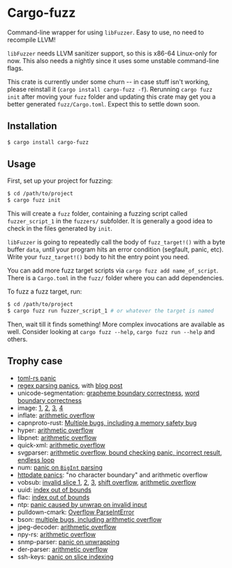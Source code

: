 # Cargo-fuzz

Command-line wrapper for using `libFuzzer`. Easy to use, no need to recompile LLVM!

`libFuzzer` needs LLVM sanitizer support, so this is x86-64 Linux-only for now. This also needs a nightly since it uses some unstable command-line flags.

This crate is currently under some churn -- in case stuff isn't working, please reinstall it (`cargo install cargo-fuzz -f`). Rerunning `cargo fuzz init` after moving your `fuzz` folder and updating this crate may get you a better generated `fuzz/Cargo.toml`. Expect this to settle down soon.

## Installation

```sh
$ cargo install cargo-fuzz
```

## Usage

First, set up your project for fuzzing:

```sh
$ cd /path/to/project
$ cargo fuzz init
```

This will create a `fuzz` folder, containing a fuzzing script called `fuzzer_script_1` in the
`fuzzers/` subfolder. It is generally a good idea to check in the files generated by `init`.

`libFuzzer` is going to repeatedly call the body of `fuzz_target!()` with a byte buffer `data`,
until your program hits an error condition (segfault, panic, etc). Write your `fuzz_target!()`
body to hit the entry point you need.

You can add more fuzz target scripts via `cargo fuzz add name_of_script`. There
is a `Cargo.toml` in the `fuzz/` folder where you can add dependencies.

To fuzz a fuzz target, run:

```sh
$ cd /path/to/project
$ cargo fuzz run fuzzer_script_1 # or whatever the target is named
```

Then, wait till it finds something! More complex invocations are available as well. Consider
looking at `cargo fuzz --help`, `cargo fuzz run --help` and others.

## Trophy case

 - [toml-rs panic](https://github.com/alexcrichton/toml-rs/issues/152)
 - [regex parsing panics](https://github.com/rust-lang/regex/pull/349), with [blog post](https://www.nibor.org/blog/fuzzing-is-magic---or-how-i-found-a-panic-in-rusts-regex-library/)
 - unicode-segmentation: [grapheme boundary correctness](https://github.com/unicode-rs/unicode-segmentation/issues/19), [word boundary correctness](https://github.com/unicode-rs/unicode-segmentation/issues/20)
 - image: [1](https://github.com/PistonDevelopers/image/issues/622), [2](https://github.com/PistonDevelopers/image/issues/623), [3](https://github.com/PistonDevelopers/image/issues/624), [4](https://github.com/PistonDevelopers/image/issues/625)
 - inflate: [arithmetic overflow](https://github.com/PistonDevelopers/inflate/issues/14)
 - capnproto-rust: [Multiple bugs, including a memory safety bug](https://dwrensha.github.io/capnproto-rust/2017/02/27/cargo-fuzz.html)
 - hyper: [arithmetic overflow](https://github.com/hyperium/hyper/pull/1076)
 - libpnet: [arithmetic overflow](https://github.com/libpnet/libpnet/pull/250)
 - quick-xml: [arithmetic overflow](https://github.com/tafia/quick-xml/issues/53)
 - svgparser: [arithmetic overflow, bound checking panic, incorrect result](https://github.com/RazrFalcon/libsvgparser/commit/4742f16e834445a682a0a4db62600d275a457390), [endless loop](https://github.com/RazrFalcon/libsvgparser/commit/c55d9a7d4d1e83f405be2e7bfddea89f579f6fc9)
 - num: [panic on `BigInt` parsing](https://github.com/rust-num/num/issues/268)
 - [httpdate panics](https://pyfisch.org/blog/fuzzing-all-crates/): "no character boundary" and arithmetic overflow
 - vobsub: [invalid slice 1](https://github.com/emk/subtitles-rs/commit/20e430105b1fc02aa135788ba150a0dd49a7d1ef), [2](https://github.com/emk/subtitles-rs/commit/46df766dd22cb6a04a534611f08c23903e58746c), [3](https://github.com/emk/subtitles-rs/commit/f2f5309aa8173dfec4bb5816950d718a1ac669c2), [shift overflow](https://github.com/emk/subtitles-rs/commit/5d3364b96389d90deac0f024a57660951b7e1dd6), [arithmetic overflow](https://github.com/emk/subtitles-rs/commit/3afdb7e1c5e786e88653253243648dd9d49983f2)
 - uuid: [index out of bounds](https://github.com/rust-lang-nursery/uuid/pull/81)
 - flac: [index out of bounds](https://github.com/sourrust/flac/issues/11)
 - ntp: [panic caused by unwrap on invalid input](https://github.com/JeffBelgum/ntp/commit/f23ded23c26a5326dae249905d298e8c5f51d371)
 - pulldown-cmark: [Overflow ParseIntError](https://github.com/google/pulldown-cmark/issues/49)
 - bson: [multiple bugs, including arithmetic overflow](https://github.com/zonyitoo/bson-rs/issues/64)
 - jpeg-decoder: [arithmetic overflow](https://github.com/kaksmet/jpeg-decoder/issues/69)
 - npy-rs: [arithmetic overflow](https://github.com/potocpav/npy-rs/pull/2)
 - snmp-parser: [panic on unwrapping](https://github.com/rusticata/snmp-parser/issues/2)
 - der-parser: [arithmetic overflow](https://github.com/rusticata/der-parser/issues/2)
 - ssh-keys: [panic on slice indexing](https://github.com/tailhook/ssh-keys/issues/1)
